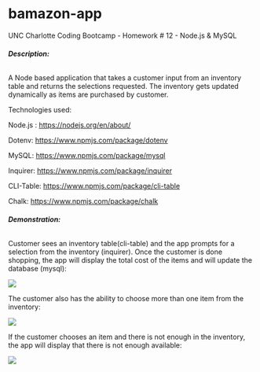 # **bamazon-app**

UNC Charlotte Coding Bootcamp - Homework # 12 - Node.js & MySQL

###### **Description:**

A Node based application that takes a customer input from an inventory table and returns the selections requested. The inventory gets updated dynamically as items are purchased by customer.

Technologies used:

Node.js : <https://nodejs.org/en/about/>

Dotenv: <https://www.npmjs.com/package/dotenv>

MySQL: <https://www.npmjs.com/package/mysql>

Inquirer: <https://www.npmjs.com/package/inquirer>

CLI-Table: <https://www.npmjs.com/package/cli-table>

Chalk: <https://www.npmjs.com/package/chalk>

###### **Demonstration:**

Customer sees an inventory table(cli-table) and the app prompts for a selection from the inventory (inquirer). Once the customer is done shopping, the app will display the total cost of the items and will update the database (mysql):

![](bamazon1.gif)

 

The customer also has the ability to choose more than one item from the inventory: 

![](bamazon2.gif)

 

If the customer chooses an item and there is not enough in the inventory, the app will display that there is not enough available:

![](bamazon3.gif)
